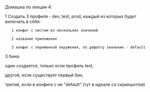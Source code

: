 Домашка по лекции 4:

1 Создать 3 профиля - dev, test, prod, каждый из которых будет включать в себя:
       
       1 конфиг с листом из нескольких значений
       
       2 название приложения

       3 конфиг с переменной окружения, по дефолту значение - default

3 бина:

один создается, только если профиль test,

другой, если существует первый бин,

третий, если в конфиге с не “default” (тут в идеале со скриншотом)
